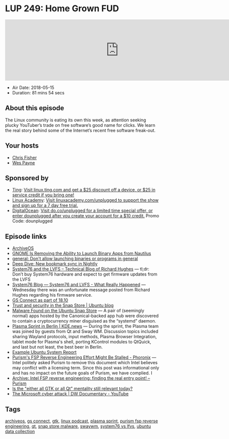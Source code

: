 # LUP 249: Home Grown FUD

<iframe src="https://player.fireside.fm/v2/RUkczH-V+o9iN8HnV?theme=dark" width="740" height="200" frameborder="0" scrolling="no"></iframe>

* Air Date: 2018-05-15
* Duration: 81 mins 54 secs

## About this episode

The Linux community is eating its own this week, as attention seeking plucky YouTuber’s trade on free software’s good name for clicks. We learn the real story behind some of the Internet’s recent free software freak-out.

## Your hosts
* [Chris Fisher](https://linuxunplugged.com/hosts/chrislas)
* [Wes Payne](https://linuxunplugged.com/hosts/wes)

## Sponsored by

  * [Ting](http://linux.ting.com): [Visit linux.ting.com and get a $25 discount off a device, or $25 in service credit if you bring one!](http://linux.ting.com)
  * [Linux Academy](http://linuxacademy.com/unplugged): [Visit linuxacademy.com/unplugged to support the show and sign up for a 7 day free trial.](http://linuxacademy.com/unplugged)
  * [DigitalOcean](https://do.co/unplugged): [Visit do.co/unplugged for a limited time special offer, or enter dounplugged after you create your account for a $10 credit.](https://do.co/unplugged) Promo Code: dounplugged



## Episode links

  * [ArchiveOS](https://archiveos.org/ "ArchiveOS")
  * [GNOME Is Removing the Ability to Launch Binary Apps from Nautilus ](https://www.omgubuntu.co.uk/2018/05/nautilus-remove-ability-launch-binaries-apps "GNOME Is Removing the Ability to Launch Binary Apps from Nautilus ")
  * [general: Don't allow launching binaries or programs in general](https://gitlab.gnome.org/GNOME/nautilus/commit/3a22ed5b8e3bbc1c59ff3069ee79755168754916 "general: Don't allow launching binaries or programs in general")
  * [Deep Dive: New bookmark sync in Nightly](https://blog.nightly.mozilla.org/2018/05/14/deep-dive-new-bookmark-sync-in-nightly/ "Deep Dive: New bookmark sync in Nightly")
  * [System76 and the LVFS – Technical Blog of Richard Hughes](https://blogs.gnome.org/hughsie/2018/05/09/system76-and-the-lvfs/ "System76 and the LVFS – Technical Blog of Richard Hughes") — tl;dr: Don’t buy System76 hardware and expect to get firmware updates from the LVFS
  * [System76 Blog — System76 and LVFS - What Really Happened](http://blog.system76.com/post/173801677358/system76-and-lvfs-what-really-happened "System76 Blog — System76 and LVFS - What Really Happened") — Wednesday there was an unfortunate message posted from Richard Hughes regarding his firmware service.
  * [GS Connect as part of 18.10](https://community.ubuntu.com/t/gs-connect-as-part-of-18-10/5903 "GS Connect as part of 18.10")
  * [Trust and security in the Snap Store | Ubuntu blog](https://blog.ubuntu.com/2018/05/15/trust-and-security-in-the-snap-store "Trust and security in the Snap Store | Ubuntu blog")
  * [Malware Found on the Ubuntu Snap Store](https://www.omgubuntu.co.uk/2018/05/ubuntu-snap-malware "Malware Found on the Ubuntu Snap Store") — A pair of (seemingly normal) apps hosted by the Canonical-backed app hub were discovered to contain a сryptocurrency miner disguised as the “systemd” daemon.
  * [Plasma Sprint in Berlin | KDE.news](https://dot.kde.org/2018/05/14/plasma-sprint-berlin "Plasma Sprint in Berlin | KDE.news") — During the sprint, the Plasma team was joined by guests from Qt and Sway WM. Discussion topics included sharing Wayland protocols, input methods, Plasma Browser Integration, tablet mode for Plasma's shell, porting KControl modules to QtQuick, and last but not least, the best beer in Berlin.
  * [Example Ubuntu System Report](https://paste.ubuntu.com/p/xWxbbDGBfn/ "Example Ubuntu System Report")
  * [Purism's FSP Reverse Engineering Effort Might Be Stalled - Phoronix](https://www.phoronix.com/scan.php?page=news_item&px=Purism-FSP-RE-Disappear "Purism's FSP Reverse Engineering Effort Might Be Stalled - Phoronix") — Intel politely asked Purism to remove this document which Intel believes may conflict with a licensing term. Since this post was informational only and has no impact on the future goals of Purism, we have complied. I
  * [Archive: Intel FSP reverse engineering: finding the real entry point! – Purism](http://archive.is/TR1W4 "Archive: Intel FSP reverse engineering: finding the real entry point! – Purism")
  * [Is the "either all GTK or all Qt" mentality still relevant today?](https://www.reddit.com/r/linux/comments/8jd9w1/is_the_either_all_gtk_or_all_qt_mentality_still/ "Is the ")
  * [The Microsoft cyber attack | DW Documentary - YouTube](https://www.youtube.com/watch?v=_wGLS2rSQPQ "The Microsoft cyber attack | DW Documentary - YouTube")



## Tags

[archiveos](https://linuxunplugged.com/tags/archiveos), [gs connect](https://linuxunplugged.com/tags/gs%20connect), [gtk](https://linuxunplugged.com/tags/gtk), [linux podcast](https://linuxunplugged.com/tags/linux%20podcast), [plasma sprint](https://linuxunplugged.com/tags/plasma%20sprint), [purism fsp reverse engineering](https://linuxunplugged.com/tags/purism%20fsp%20reverse%20engineering), [qt](https://linuxunplugged.com/tags/qt), [snap store malware](https://linuxunplugged.com/tags/snap%20store%20malware), [swaywm](https://linuxunplugged.com/tags/swaywm), [system76 vs lfvs](https://linuxunplugged.com/tags/system76%20vs%20lfvs), [ubuntu data collection](https://linuxunplugged.com/tags/ubuntu%20data%20collection)